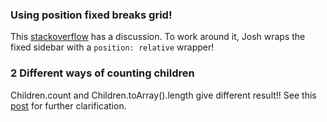 ### Using position fixed breaks grid!
This [stackoverflow](https://stackoverflow.com/questions/43999732/how-to-make-a-fixed-column-in-css-using-css-grid-layout) has a discussion. To work around it, Josh wraps the fixed sidebar with a `position: relative` wrapper!

### 2 Different ways of counting children
Children.count and Children.toArray().length give different result!! See this [post](https://dev.to/boywithsilverwings/counting-react-children-kde) for further clarification.